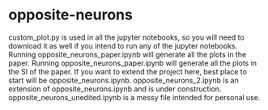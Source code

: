 # opposite-neurons

custom_plot.py is used in all the jupyter notebooks, so you will need to download it as well if you intend to run any of the jupyter notebooks.
Running opposite_neurons_paper.ipynb will generate all the plots in the paper.
Running opposite_neurons_paper.ipynb will generate all the plots in the SI of the paper.
If you want to extend the project here, best place to start will be opposite_neurons.ipynb.
opposite_neurons_2.ipynb is an extension of opposite_neurons.ipynb and is under construction.
opposite_neurons_unedited.ipynb is a messy file intended for personal use.
